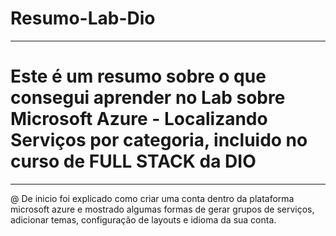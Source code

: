 # Resumo-Lab-Dio
______________________________________________________________________________________

# Este é um resumo sobre o que consegui aprender no Lab sobre Microsoft Azure - Localizando Serviços por categoria, incluido no curso de FULL STACK da DIO
______________________________________________________________________________________

@ De inicio foi explicado como criar uma conta dentro da plataforma microsoft azure e mostrado algumas formas de gerar grupos de serviços, adicionar temas, configuração de layouts e idioma da sua conta.
